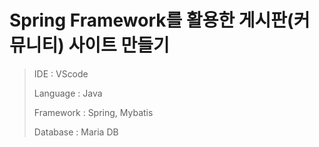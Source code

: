 # Spring Framework를 활용한 게시판(커뮤니티) 사이트 만들기

> IDE : VScode
>
> Language : Java
>
> Framework : Spring, Mybatis
>
> Database : Maria DB

